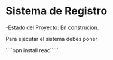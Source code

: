   <h1>Sistema de Registro </h1>

  -Estado del Proyecto: En construción.

  Para ejecutar el sistema debes poner

````opn install reac`````
